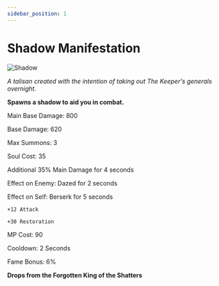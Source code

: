 ```yaml
---
sidebar_position: 1
---
```


# Shadow Manifestation

![Shadow](https://vwiki.valorserver.com/api/item/picture/shadow%20manifestation)

<i>A talisan created with the intention of taking out The Keeper's generals overnight.</i>

**Spawns a shadow to aid you in combat.**

Main Base Damage: 800

Base Damage: 620

Max Summons: 3

Soul Cost: 35

Additional 35% Main Damage for 4 seconds

Effect on Enemy: Dazed for 2 seconds

Effect on Self: Berserk for 5 seconds

    +12 Attack

    +30 Restoration

MP Cost: 90

Cooldown: 2 Seconds

Fame Bonus: 6%

**Drops from the Forgotten King of the Shatters**
